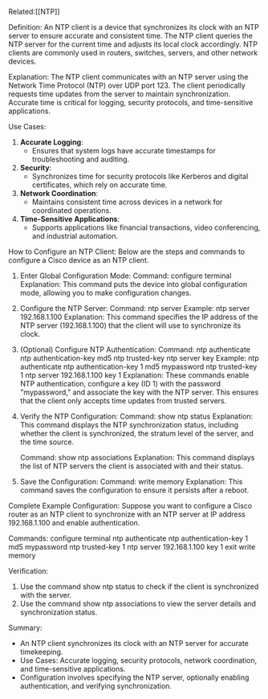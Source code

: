 Related:[[NTP]]

Definition:
An NTP client is a device that synchronizes its clock with an NTP server to ensure accurate and consistent time. The NTP client queries the NTP server for the current time and adjusts its local clock accordingly. NTP clients are commonly used in routers, switches, servers, and other network devices.

Explanation:
The NTP client communicates with an NTP server using the Network Time Protocol (NTP) over UDP port 123. The client periodically requests time updates from the server to maintain synchronization. Accurate time is critical for logging, security protocols, and time-sensitive applications.

Use Cases:
1. **Accurate Logging**:
   - Ensures that system logs have accurate timestamps for troubleshooting and auditing.
2. **Security**:
   - Synchronizes time for security protocols like Kerberos and digital certificates, which rely on accurate time.
3. **Network Coordination**:
   - Maintains consistent time across devices in a network for coordinated operations.
4. **Time-Sensitive Applications**:
   - Supports applications like financial transactions, video conferencing, and industrial automation.

How to Configure an NTP Client:
Below are the steps and commands to configure a Cisco device as an NTP client.

1. Enter Global Configuration Mode:
   Command:
   configure terminal
   Explanation:
   This command puts the device into global configuration mode, allowing you to make configuration changes.

2. Configure the NTP Server:
   Command:
   ntp server <server-ip>
   Example:
   ntp server 192.168.1.100
   Explanation:
   This command specifies the IP address of the NTP server (192.168.1.100) that the client will use to synchronize its clock.

3. (Optional) Configure NTP Authentication:
   Command:
   ntp authenticate
   ntp authentication-key <key-id> md5 <password>
   ntp trusted-key <key-id>
   ntp server <server-ip> key <key-id>
   Example:
   ntp authenticate
   ntp authentication-key 1 md5 mypassword
   ntp trusted-key 1
   ntp server 192.168.1.100 key 1
   Explanation:
   These commands enable NTP authentication, configure a key (ID 1) with the password "mypassword," and associate the key with the NTP server. This ensures that the client only accepts time updates from trusted servers.

4. Verify the NTP Configuration:
   Command:
   show ntp status
   Explanation:
   This command displays the NTP synchronization status, including whether the client is synchronized, the stratum level of the server, and the time source.

   Command:
   show ntp associations
   Explanation:
   This command displays the list of NTP servers the client is associated with and their status.

5. Save the Configuration:
   Command:
   write memory
   Explanation:
   This command saves the configuration to ensure it persists after a reboot.

Complete Example Configuration:
Suppose you want to configure a Cisco router as an NTP client to synchronize with an NTP server at IP address 192.168.1.100 and enable authentication.

Commands:
configure terminal
ntp authenticate
ntp authentication-key 1 md5 mypassword
ntp trusted-key 1
ntp server 192.168.1.100 key 1
exit
write memory

Verification:
1. Use the command show ntp status to check if the client is synchronized with the server.
2. Use the command show ntp associations to view the server details and synchronization status.

Summary:
- An NTP client synchronizes its clock with an NTP server for accurate timekeeping.
- Use Cases: Accurate logging, security protocols, network coordination, and time-sensitive applications.
- Configuration involves specifying the NTP server, optionally enabling authentication, and verifying synchronization.